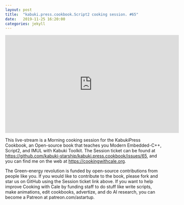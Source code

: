 ```yaml
---
layout: post
title:  "kabuki.press.cookbook.Script2 cooking session. #65"
date:   2019-11-25 16:20:00
categories: jekyll
---
```


<iframe width="560" height="315" src="https://www.youtube.com/embed/ca45eZ6Yr3M" frameborder="0" allow="accelerometer; autoplay; encrypted-media; gyroscope; picture-in-picture" allowfullscreen></iframe>

This live-stream is a Morning cooking session for the KabukiPress Cookbook, an Open-source book that teaches you Modern Embedded-C++, Script2, and IMUL with Kabuki Toolkit. The Session ticket can be found at https://github.com/kabuki-starship/kabuki.press.cookbook/issues/65, and you can find me on the web at https://cookingwithcale.org.

The Green-energy revolution is funded by open-source contributions from people like you.  If you would like to contribute to the book, please fork and star us on GitHub using the Session ticket link above. If you want to help improve Cooking with Cale by funding staff to do stuff like write scripts, make animations, edit cookbooks, advertize, and do AI research, you can become a Patreon at patreon.com/astartup.
